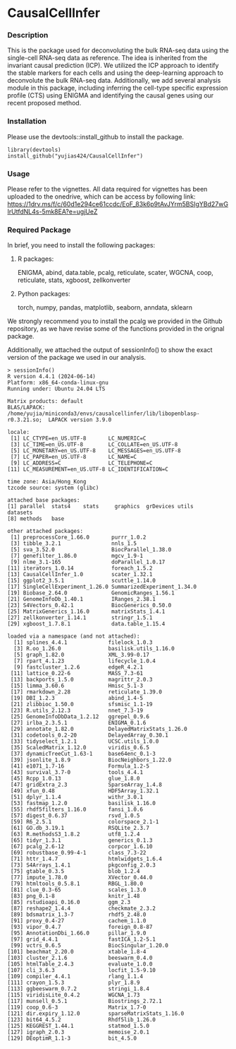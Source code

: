 # CausalCellInfer

### Description

This is the package used for deconvoluting the bulk RNA-seq data using the single-cell RNA-seq data as reference. The idea is inherited from the invariant causal prediction (ICP). 
We utilized the ICP approach to identify the stable markers for each cells and using the deep-learning approach to deconvolute the bulk RNA-seq data. Additionally, we add several 
analysis module in this package, including inferring the cell-type specific expression profile (CTS) using ENIGMA and identifying the causal genes using our recent proposed method.

### Installation

Please use the devtools::install_github to install the package.
```
library(devtools)
install_github("yujias424/CausalCellInfer")
```

### Usage

Please refer to the vignettes. All data required for vignettes has been uploaded to the onedrive, which can be access by following link: https://1drv.ms/f/c/60d1e294ce61ccdc/EoF_83k6p9tAvJYrm5BSIgYBd27wGIrUtfdNL4s-5mk8EA?e=ugjUeZ

### Required Package

In brief, you need to install the following packages: 

1. R packages:

    ENIGMA, abind, data.table, pcalg, reticulate, scater, WGCNA, coop, reticulate, stats, xgboost, zellkonverter
2. Python packages:

    torch, numpy, pandas, matplotlib, seaborn, anndata, sklearn

We strongly recommend you to install the pcalg we provided in the Github repository, as we have revise some of the functions provided in the orignal package.

Additionally, we attached the output of sessionInfo() to show the exact version of the package we used in our analysis.

```
> sessionInfo()
R version 4.4.1 (2024-06-14)
Platform: x86_64-conda-linux-gnu
Running under: Ubuntu 24.04 LTS

Matrix products: default
BLAS/LAPACK: /home/yujia/miniconda3/envs/causalcellinfer/lib/libopenblasp-r0.3.21.so;  LAPACK version 3.9.0

locale:
 [1] LC_CTYPE=en_US.UTF-8       LC_NUMERIC=C              
 [3] LC_TIME=en_US.UTF-8        LC_COLLATE=en_US.UTF-8    
 [5] LC_MONETARY=en_US.UTF-8    LC_MESSAGES=en_US.UTF-8   
 [7] LC_PAPER=en_US.UTF-8       LC_NAME=C                 
 [9] LC_ADDRESS=C               LC_TELEPHONE=C            
[11] LC_MEASUREMENT=en_US.UTF-8 LC_IDENTIFICATION=C       

time zone: Asia/Hong_Kong
tzcode source: system (glibc)

attached base packages:
[1] parallel  stats4    stats     graphics  grDevices utils     datasets 
[8] methods   base     

other attached packages:
 [1] preprocessCore_1.66.0       purrr_1.0.2                
 [3] tibble_3.2.1                nnls_1.5                   
 [5] sva_3.52.0                  BiocParallel_1.38.0        
 [7] genefilter_1.86.0           mgcv_1.9-1                 
 [9] nlme_3.1-165                doParallel_1.0.17          
[11] iterators_1.0.14            foreach_1.5.2              
[13] CausalCellInfer_1.0         scater_1.32.1              
[15] ggplot2_3.5.1               scuttle_1.14.0             
[17] SingleCellExperiment_1.26.0 SummarizedExperiment_1.34.0
[19] Biobase_2.64.0              GenomicRanges_1.56.1       
[21] GenomeInfoDb_1.40.1         IRanges_2.38.1             
[23] S4Vectors_0.42.1            BiocGenerics_0.50.0        
[25] MatrixGenerics_1.16.0       matrixStats_1.4.1          
[27] zellkonverter_1.14.1        stringr_1.5.1              
[29] xgboost_1.7.8.1             data.table_1.15.4          

loaded via a namespace (and not attached):
  [1] splines_4.4.1             filelock_1.0.3           
  [3] R.oo_1.26.0               basilisk.utils_1.16.0    
  [5] graph_1.82.0              XML_3.99-0.17            
  [7] rpart_4.1.23              lifecycle_1.0.4          
  [9] fastcluster_1.2.6         edgeR_4.2.1              
 [11] lattice_0.22-6            MASS_7.3-61              
 [13] backports_1.5.0           magrittr_2.0.3           
 [15] limma_3.60.6              Hmisc_5.1-3              
 [17] rmarkdown_2.28            reticulate_1.39.0        
 [19] DBI_1.2.3                 abind_1.4-5              
 [21] zlibbioc_1.50.0           sfsmisc_1.1-19           
 [23] R.utils_2.12.3            nnet_7.3-19              
 [25] GenomeInfoDbData_1.2.12   ggrepel_0.9.6            
 [27] irlba_2.3.5.1             ENIGMA_0.1.6             
 [29] annotate_1.82.0           DelayedMatrixStats_1.26.0
 [31] codetools_0.2-20          DelayedArray_0.30.1      
 [33] tidyselect_1.2.1          UCSC.utils_1.0.0         
 [35] ScaledMatrix_1.12.0       viridis_0.6.5            
 [37] dynamicTreeCut_1.63-1     base64enc_0.1-3          
 [39] jsonlite_1.8.9            BiocNeighbors_1.22.0     
 [41] e1071_1.7-16              Formula_1.2-5            
 [43] survival_3.7-0            tools_4.4.1              
 [45] Rcpp_1.0.13               glue_1.8.0               
 [47] gridExtra_2.3             SparseArray_1.4.8        
 [49] xfun_0.48                 HDF5Array_1.32.1         
 [51] dplyr_1.1.4               withr_3.0.1              
 [53] fastmap_1.2.0             basilisk_1.16.0          
 [55] rhdf5filters_1.16.0       fansi_1.0.6              
 [57] digest_0.6.37             rsvd_1.0.5               
 [59] R6_2.5.1                  colorspace_2.1-1         
 [61] GO.db_3.19.1              RSQLite_2.3.7            
 [63] R.methodsS3_1.8.2         utf8_1.2.4               
 [65] tidyr_1.3.1               generics_0.1.3           
 [67] pcalg_2.6-12              corpcor_1.6.10           
 [69] robustbase_0.99-4-1       class_7.3-22             
 [71] httr_1.4.7                htmlwidgets_1.6.4        
 [73] S4Arrays_1.4.1            pkgconfig_2.0.3          
 [75] gtable_0.3.5              blob_1.2.4               
 [77] impute_1.78.0             XVector_0.44.0           
 [79] htmltools_0.5.8.1         RBGL_1.80.0              
 [81] clue_0.3-65               scales_1.3.0             
 [83] png_0.1-8                 knitr_1.48               
 [85] rstudioapi_0.16.0         ggm_2.3                  
 [87] reshape2_1.4.4            checkmate_2.3.2          
 [89] bdsmatrix_1.3-7           rhdf5_2.48.0             
 [91] proxy_0.4-27              cachem_1.1.0             
 [93] vipor_0.4.7               foreign_0.8-87           
 [95] AnnotationDbi_1.66.0      pillar_1.9.0             
 [97] grid_4.4.1                fastICA_1.2-5.1          
 [99] vctrs_0.6.5               BiocSingular_1.20.0      
[101] beachmat_2.20.0           xtable_1.8-4             
[103] cluster_2.1.6             beeswarm_0.4.0           
[105] htmlTable_2.4.3           evaluate_1.0.0           
[107] cli_3.6.3                 locfit_1.5-9.10          
[109] compiler_4.4.1            rlang_1.1.4              
[111] crayon_1.5.3              plyr_1.8.9               
[113] ggbeeswarm_0.7.2          stringi_1.8.4            
[115] viridisLite_0.4.2         WGCNA_1.73               
[117] munsell_0.5.1             Biostrings_2.72.1        
[119] coop_0.6-3                Matrix_1.7-0             
[121] dir.expiry_1.12.0         sparseMatrixStats_1.16.0 
[123] bit64_4.5.2               Rhdf5lib_1.26.0          
[125] KEGGREST_1.44.1           statmod_1.5.0            
[127] igraph_2.0.3              memoise_2.0.1            
[129] DEoptimR_1.1-3            bit_4.5.0
```
